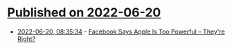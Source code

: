 # [Published on 2022-06-20](index.md)

* [2022-06-20, 08:35:34](https://news.ycombinator.com/item?id=31807783) - [Facebook Says Apple Is Too Powerful – They're Right?](https://www.eff.org/deeplinks/2022/06/facebook-says-apple-too-powerful-theyre-right)
